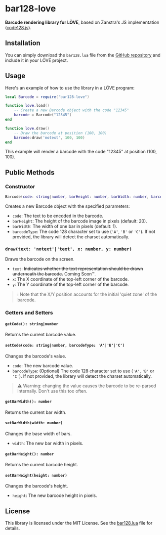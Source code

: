 # bar128-love

**Barcode rendering library for LÖVE**, based on Zanstra's JS implementation ([code128.js](https://zanstra.com/my/Barcode/code128.js)).

## Installation

You can simply download the `bar128.lua` file from the [GitHub repository](https://github.com/Nawias/bar128-love) and include it in your LÖVE project.

## Usage

Here's an example of how to use the library in a LÖVE program:

```lua
local Barcode = require("bar128-love")

function love.load()
    -- Create a new Barcode object with the code "12345"
    barcode = Barcode("12345")
end

function love.draw()
    -- Draw the barcode at position (100, 100)
    barcode:draw('notext', 100, 100)
end
```

This example will render a barcode with the code "12345" at position (100, 100).

## Public Methods

### Constructor

```lua
Barcode(code: string|number, barHeight: number, barWidth: number, barcodeType: 'A'|'B'|'C'): Barcode
```

Creates a new Barcode object with the specified parameters:

- `code`: The text to be encoded in the barcode.
- `barHeight`: The height of the barcode image in pixels (default: 20).
- `barWidth`: The width of one bar in pixels (default: 1).
- `barcodeType`: The code 128 character set to use (`'A'`, `'B'` or `'C'`). If not provided, the library will detect the charset automatically.

### `draw(text: 'notext'|'text', x: number, y: number)`

Draws the barcode on the screen.

- `text`: ~~Indicates whether the text representation should be drawn underneath the barcode.~~ Coming Soon™.
- `x`: The X coordinate of the top-left corner of the barcode.
- `y`: The Y coordinate of the top-left corner of the barcode.

> ℹ️ Note that the X/Y position accounts for the initial 'quiet zone' of the barcode.

### Getters and Setters

#### `getCode(): string|number`

Returns the current barcode value.

#### `setCode(code: string|number, barcodeType: 'A'|'B'|'C')`

Changes the barcode's value.

- `code`: The new barcode value.
- `barcodeType`: (Optional) The code 128 character set to use (`'A'`, `'B'` or `'C'`). If not provided, the library will detect the charset automatically.
> ⚠️ Warning: changing the value causes the barcode to be re-parsed internally. Don't use this too often. 

#### `getBarWidth(): number`

Returns the current bar width.

#### `setBarWidth(width: number)`

Changes the base width of bars.

- `width`: The new bar width in pixels.

#### `getBarHeight(): number`

Returns the current barcode height.

#### `setBarHeight(height: number)`

Changes the barcode's height.

- `height`: The new barcode height in pixels.

## License

This library is licensed under the MIT License. See the [bar128.lua](https://github.com/Nawias/bar128-love/blob/master/bar128.lua) file for details.
